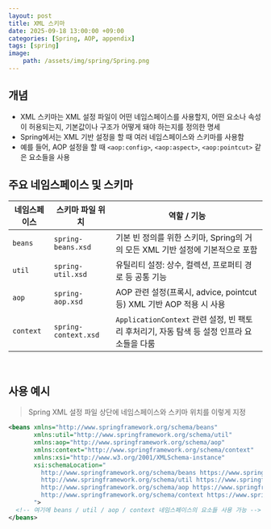 ```yaml
---
layout: post
title: XML 스키마
date: 2025-09-18 13:00:00 +09:00
categories: [Spring, AOP, appendix]
tags: [spring]
image:
    path: /assets/img/spring/Spring.png
---
```


## 개념

- XML 스키마는 XML 설정 파일이 어떤 네임스페이스를 사용할지, 어떤 요소나 속성이 허용되는지, 기본값이나 구조가 어떻게 돼야 하는지를 정의한 명세
- Spring에서는 XML 기반 설정을 할 때 여러 네임스페이스와 스키마를 사용함
- 예를 들어, AOP 설정을 할 때 `<aop:config>`, `<aop:aspect>`, `<aop:pointcut>` 같은 요소들을 사용

## 주요 네임스페이스 및 스키마

| 네임스페이스 | 스키마 파일 위치 | 역할 / 기능 |
|-|-|-|
| `beans` | `spring-beans.xsd` | 기본 빈 정의를 위한 스키마, Spring의 거의 모든 XML 기반 설정에 기본적으로 포함 |
| `util` | `spring-util.xsd` | 유틸리티 설정: 상수, 컬렉션, 프로퍼티 경로 등 공통 기능 |
| `aop` | `spring-aop.xsd` | AOP 관련 설정(프록시, advice, pointcut 등) XML 기반 AOP 적용 시 사용 |
| `context` | `spring-context.xsd` | `ApplicationContext` 관련 설정, 빈 팩토리 후처리기, 자동 탐색 등 설정 인프라 요소들을 다룸 |


<br>

## 사용 예시

> Spring XML 설정 파일 상단에 네임스페이스와 스키마 위치를 이렇게 지정

```xml
<beans xmlns="http://www.springframework.org/schema/beans"
       xmlns:util="http://www.springframework.org/schema/util"
       xmlns:aop="http://www.springframework.org/schema/aop"
       xmlns:context="http://www.springframework.org/schema/context"
       xmlns:xsi="http://www.w3.org/2001/XMLSchema-instance"
       xsi:schemaLocation="
         http://www.springframework.org/schema/beans https://www.springframework.org/schema/beans/spring-beans.xsd
         http://www.springframework.org/schema/util https://www.springframework.org/schema/util/spring-util.xsd
         http://www.springframework.org/schema/aop https://www.springframework.org/schema/aop/spring-aop.xsd
         http://www.springframework.org/schema/context https://www.springframework.org/schema/context/spring-context.xsd
       ">
  <!-- 여기에 beans / util / aop / context 네임스페이스의 요소들 사용 가능 -->
</beans>
```

<br>


